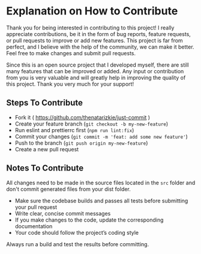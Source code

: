 # Explanation on How to Contribute

Thank you for being interested in contributing to this project! I really appreciate contributions, be it in the form of bug reports, feature requests, or pull requests to improve or add new features. This project is far from perfect, and I believe with the help of the community, we can make it better. Feel free to make changes and submit pull requests.

Since this is an open source project that I developed myself, there are still many features that can be improved or added. Any input or contribution from you is very valuable and will greatly help in improving the quality of this project. Thank you very much for your support!

## Steps To Contribute

- Fork it ( https://github.com/thenatarizkie/just-commit )
- Create your feature branch (`git checkout -b my-new-feature`)
- Run eslint and prettierrc first (`npm run lint:fix`)
- Commit your changes (`git commit -m 'feat: add some new feature'`)
- Push to the branch (`git push origin my-new-feature`)
- Create a new pull request

## Notes To Contribute

All changes need to be made in the source files located in the `src` folder and don't commit generated files from your dist folder.

- Make sure the codebase builds and passes all tests before submitting your pull request
- Write clear, concise commit messages
- If you make changes to the code, update the corresponding documentation
- Your code should follow the project’s coding style

Always run a build and test the results before committing.
